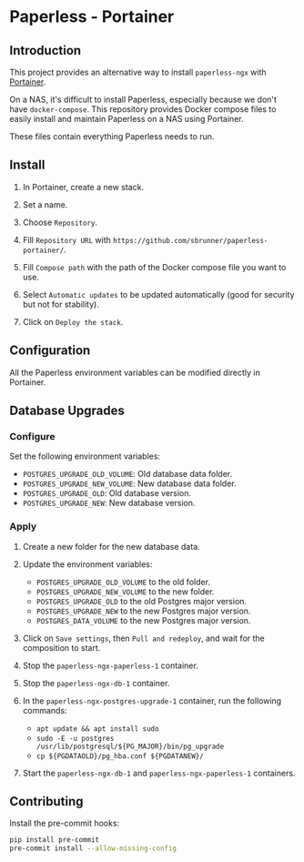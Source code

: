# Paperless - Portainer

## Introduction

This project provides an alternative way to install `paperless-ngx` with [Portainer](https://docs.portainer.io).

On a NAS, it's difficult to install Paperless, especially because we don't have `docker-compose`.
This repository provides Docker compose files to easily install and maintain Paperless on a NAS using Portainer.

These files contain everything Paperless needs to run.

## Install

1. In Portainer, create a new stack.

2. Set a name.

3. Choose `Repository`.

4. Fill `Repository URL` with `https://github.com/sbrunner/paperless-portainer/`.

5. Fill `Compose path` with the path of the Docker compose file you want to use.

6. Select `Automatic updates` to be updated automatically (good for security but not for stability).

7. Click on `Deploy the stack`.

## Configuration

All the Paperless environment variables can be modified directly in Portainer.

## Database Upgrades

### Configure

Set the following environment variables:

- `POSTGRES_UPGRADE_OLD_VOLUME`: Old database data folder.
- `POSTGRES_UPGRADE_NEW_VOLUME`: New database data folder.
- `POSTGRES_UPGRADE_OLD`: Old database version.
- `POSTGRES_UPGRADE_NEW`: New database version.

### Apply

1. Create a new folder for the new database data.

2. Update the environment variables:

    - `POSTGRES_UPGRADE_OLD_VOLUME` to the old folder.
    - `POSTGRES_UPGRADE_NEW_VOLUME` to the new folder.
    - `POSTGRES_UPGRADE_OLD` to the old Postgres major version.
    - `POSTGRES_UPGRADE_NEW` to the new Postgres major version.
    - `POSTGRES_DATA_VOLUME` to the new Postgres major version.

3. Click on `Save settings`, then `Pull and redeploy`, and wait for the composition to start.

4. Stop the `paperless-ngx-paperless-1` container.

5. Stop the `paperless-ngx-db-1` container.

6. In the `paperless-ngx-postgres-upgrade-1` container, run the following commands:

    - `apt update && apt install sudo`
    - `sudo -E -u postgres /usr/lib/postgresql/${PG_MAJOR}/bin/pg_upgrade`
    - `cp ${PGDATAOLD}/pg_hba.conf ${PGDATANEW}/`

7. Start the `paperless-ngx-db-1` and `paperless-ngx-paperless-1` containers.

## Contributing

Install the pre-commit hooks:

```bash
pip install pre-commit
pre-commit install --allow-missing-config
```
